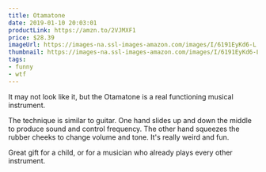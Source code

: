 ```yaml
---
title: Otamatone
date: 2019-01-10 20:03:01
productLink: https://amzn.to/2VJMXF1
price: $28.39
imageUrl: https://images-na.ssl-images-amazon.com/images/I/6191EyKd6-L._SY879_.jpg
thumbnail: https://images-na.ssl-images-amazon.com/images/I/6191EyKd6-L._SR600,315_.jpg
tags:
- funny
- wtf
---
```


It may not look like it, but the Otamatone is a real functioning musical instrument.

The technique is similar to guitar. One hand slides up and down the middle to produce sound and control frequency. The other hand squeezes the rubber cheeks to change volume and tone. It's really weird and fun.

Great gift for a child, or for a musician who already plays every other instrument.